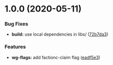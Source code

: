 # 1.0.0 (2020-05-11)


### Bug Fixes

* **build:** use local dependencies in libs/ ([72b7da3](https://github.com/Silthus/worldguard-faction-flags/commit/72b7da310829ce9a1737b52a1bf1f712ec8d0a7a))


### Features

* **wg-flags:** add factionc-claim flag ([eadf5e3](https://github.com/Silthus/worldguard-faction-flags/commit/eadf5e39097f822e2815b8da3d3b1ad0ad21a711))
